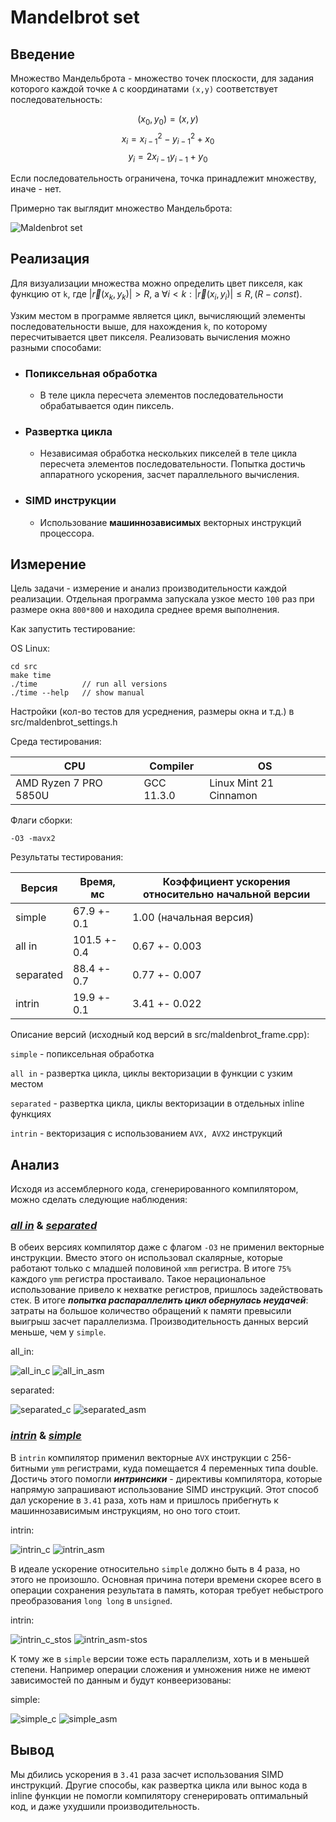 # Mandelbrot set

## Введение

Множество Мандельброта - множество точек плоскости, для задания которого каждой точке `A` с координатами `(x,y)` соответствует последовательность:

$$(x_0, y_0) = (x, y)               $$
$$ x_i = x_{i-1}^2 - y_{i-1}^2 + x_0$$
$$ y_i = 2x_{i-1} y_{i-1} + y_0     $$

Если последовательность ограничена, точка принадлежит множеству, иначе - нет.

Примерно так выглядит множество Мандельброта:

![Maldenbrot set](maldenbrot.png "Maldenbrot set")

## Реализация

Для визуализации множества можно определить цвет пикселя, как функцию от `k`, где $|\vec{r}(x_k, y_k)| > R$, а $\forall i < k: |\vec{r}(x_i, y_i)|\leq R, (R - const)$.

Узким местом в программе является цикл, вычисляющий элементы последовательности выше, для нахождения `k`, по которому пересчитывается цвет пикселя. Реализовать вычисления можно разными способами:

* ### Попиксельная обработка
  * В теле цикла пересчета элементов последовательности обрабатывается один пиксель.
* ### Развертка цикла
  * Независимая обработка нескольких пикселей в теле цикла пересчета элементов последовательности. Попытка достичь аппаратного ускорения, засчет параллельного вычисления.
* ### SIMD инструкции
  * Использование **машиннозависимых** векторных инструкций процессора.

## Измерение

Цель задачи - измерение и анализ производительности каждой реализации. Отдельная программа запускала узкое место `100` раз  при размере окна `800*800` и находила среднее время выполнения.

Как запустить тестирование:

OS Linux:
```
cd src
make time
./time          // run all versions
./time --help   // show manual
```
Настройки (кол-во тестов для усреднения, размеры окна и т.д.) в src/maldenbrot_settings.h

Среда тестирования:

| CPU                   | Compiler   | OS                     |
|-----------------------|------------|------------------------|
| AMD Ryzen 7 PRO 5850U | GCC 11.3.0 | Linux Mint 21 Cinnamon |

Флаги сборки:
```
-O3 -mavx2
```

Результаты тестирования:

| Версия    | Время, мс    | Коэффициент ускорения относительно начальной версии |
|-----------|--------------|-----------------------------------------------------|
| simple    |  67.9 +- 0.1 | 1.00 (начальная версия)                             |
| all in    | 101.5 +- 0.4 | 0.67 +- 0.003                                       |
| separated |  88.4 +- 0.7 | 0.77 +- 0.007                                       |
| intrin    |  19.9 +- 0.1 | 3.41 +- 0.022                                       |

Описание версий (исходный код версий в src/maldenbrot_frame.cpp):

`simple` - попиксельная обработка

`all in` - развертка цикла, циклы векторизации в функции с узким местом

`separated` - развертка цикла, циклы векторизации в отдельных inline функциях

`intrin` - векторизация с использованием `AVX, AVX2` инструкций

## Анализ

Исходя из ассемблерного кода, сгенерированного компилятором, можно сделать следующие наблюдения:

### [***all in***](https://godbolt.org/z/ohnY9GE1j) & [***separated***](https://godbolt.org/z/8z45Y7fa1)

В обеих версиях компилятор даже с флагом `-O3` не применил векторные инструкции. Вместо этого он использовал скалярные, которые работают только с младшей половиной `xmm` регистра. В итоге `75%` каждого `ymm` регистра простаивало. Такое нерациональное использование привело к нехватке регистров, пришлось задействовать стек. В итоге ***попытка распараллелить цикл обернулась неудачей***: затраты на большое количество обращений к памяти превысили выигрыш засчет параллелизма. Производительность данных версий меньше, чем у `simple`.

all_in:

![all_in_c  ](godbolt_screen/all_in_c.png)
![all_in_asm](godbolt_screen/all_in_asm.png)

separated:

![separated_c  ](godbolt_screen/separated_c.png)
![separated_asm](godbolt_screen/separated_asm.png)

### [***intrin***](https://godbolt.org/z/r1c6PrWEj) & [***simple***](https://godbolt.org/z/hfjh8PWh7)

В `intrin` компилятор применил векторные `AVX` инструкции с 256-битными `ymm` регистрами, куда помещается 4 переменных типа double. Достичь этого помогли ***интринсики*** - директивы компилятора, которые напрямую запрашивают использование SIMD инструкций. Этот способ дал ускорение в `3.41` раза, хоть нам и пришлось прибегнуть к машиннозависимым инструкциям, но оно того стоит.

intrin:

![intrin_c  ](godbolt_screen/intrin_c.png)
![intrin_asm](godbolt_screen/intrin_asm.png)

В идеале ускорение относительно `simple` должно быть в 4 раза, но этого не произошло. Основная причина потери времени скорее всего в операции сохранения результата в память, которая требует небыстрого преобразования `long long` в `unsigned`.

intrin:

![intrin_c_stos  ](godbolt_screen/intrin_c_stos.png)
![intrin_asm-stos](godbolt_screen/intrin_asm_stos.png)

К тому же в `simple` версии тоже есть параллелизм, хоть и в меньшей степени. Например операции сложения и умножения ниже не имеют зависимостей по данным и будут конвееризованы:

simple:

![simple_c  ](godbolt_screen/simple_c.png)
![simple_asm](godbolt_screen/simple_asm.png)

## Вывод

Мы дбились ускорения в `3.41` раза засчет использования SIMD инструкций. Другие способы, как развертка цикла или вынос кода в inline функции не помогли компилятору сгенерировать оптимальный код, и даже ухудшили производительность.